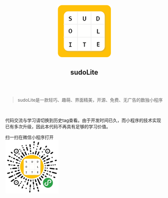 <h1 align="center">
	<div>
	<img width="170" src="assets/logo2.png" />
	</div>
	<h2 align="center">sudoLite</h2>
	<br>
	<br>
</h1>

> sudoLite是一款轻巧、趣萌、界面精美，开源、免费、无广告的数独小程序

<br>

代码交流与学习请切换到历史tag查看。由于开发时间已久，而小程序的技术实现已有多次升级，因此本代码不再具有足够的学习价值。  

扫一扫在微信小程序打开  
<img width="170" src="assets/qrcode.jpg" />
